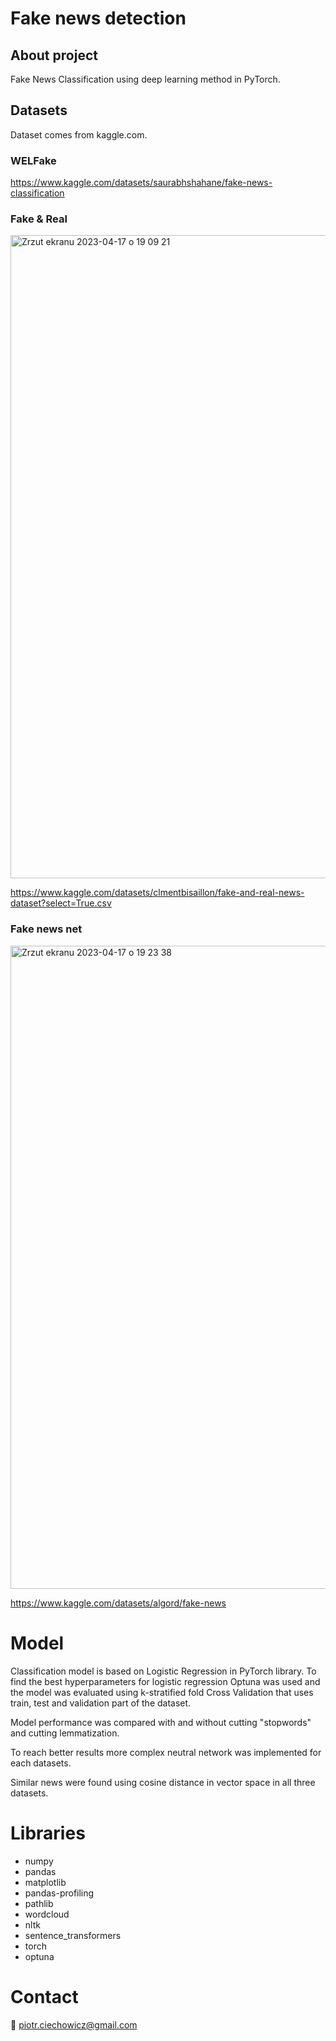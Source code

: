 # Fake news detection

## About project

Fake News Classification using deep learning method in PyTorch.

## Datasets

Dataset comes from kaggle.com.

### WELFake

https://www.kaggle.com/datasets/saurabhshahane/fake-news-classification

### Fake & Real

<img width="1029" alt="Zrzut ekranu 2023-04-17 o 19 09 21" src="https://user-images.githubusercontent.com/101282458/232559366-ddf5b233-33ef-4d72-9a78-aef188e5251e.png">

https://www.kaggle.com/datasets/clmentbisaillon/fake-and-real-news-dataset?select=True.csv

### Fake news net

<img width="1029" alt="Zrzut ekranu 2023-04-17 o 19 23 38" src="https://user-images.githubusercontent.com/101282458/232562568-aebc3925-e960-4a00-b644-1982a32d48b5.png">

https://www.kaggle.com/datasets/algord/fake-news

# Model

Classification model is based on Logistic Regression in PyTorch library. To find the best hyperparameters for logistic regression Optuna was used and the model was evaluated using k-stratified fold Cross Validation that uses train, test and validation part of the dataset.

Model performance was compared with and without cutting "stopwords" and cutting lemmatization.

To reach better results more complex neutral network was implemented for each datasets.

Similar news were found using cosine distance in vector space in all three datasets.

# Libraries

- numpy
- pandas
- matplotlib
- pandas-profiling
- pathlib
- wordcloud
- nltk
- sentence_transformers
- torch
- optuna

# Contact

👋  piotr.ciechowicz@gmail.com



